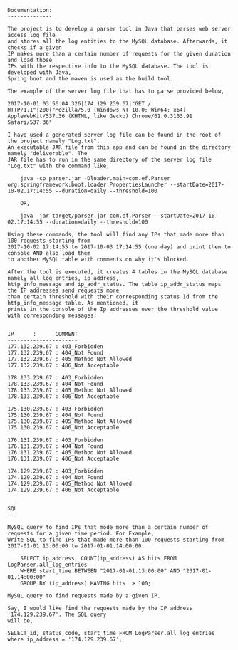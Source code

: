 	Documentation:
	--------------

	The project is to develop a parser tool in Java that parses web server access log file
	and stores all the log entities to the MySQL database. Afterwards, it checks if a given
	IP makes more than a certain number of requests for the given duration and load those
	IPs with the respective info to the MySQL database. The tool is developed with Java,
	Spring boot and the maven is used as the build tool.

	The example of the server log file that has to parse provided below,

	2017-10-01 03:56:04.326|174.129.239.67|"GET / HTTP/1.1"|200|"Mozilla/5.0 (Windows NT 10.0; Win64; x64) AppleWebKit/537.36 (KHTML, like Gecko) Chrome/61.0.3163.91 Safari/537.36"

	I have used a generated server log file can be found in the root of the project namely "Log.txt".
	An executable JAR file from this app and can be found in the directory namely "deliverable". The
	JAR file has to run in the same directory of the server log file "Log.txt" with the command like,

	    java -cp parser.jar -Dloader.main=com.ef.Parser org.springframework.boot.loader.PropertiesLauncher --startDate=2017-10-02.17:14:55 --duration=daily --threshold=100

	    OR,

	    java -jar target/parser.jar com.ef.Parser --startDate=2017-10-02.17:14:55 --duration=daily --threshold=100

	Using these commands, the tool will find any IPs that made more than 100 requests starting from
	2017-10-02 17:14:55 to 2017-10-03 17:14:55 (one day) and print them to console AND also load them
	to another MySQL table with comments on why it's blocked.

	After the tool is executed, it creates 4 tables in the MySQL database namely all_log_entries, ip_address,
	http_info_message and ip_addr_status. The table ip_addr_status maps the IP addresses send requests more
	than certain threshold with their corresponding status Id from the http_info_message table. As mentioned, it
	prints in the console of the Ip addresses over the threshold value with corresponding messages:


	IP      :      COMMENT
	----------------------
	177.132.239.67 : 403_Forbidden
	177.132.239.67 : 404_Not Found
	177.132.239.67 : 405_Method Not Allowed
	177.132.239.67 : 406_Not Acceptable

	178.133.239.67 : 403_Forbidden
	178.133.239.67 : 404_Not Found
	178.133.239.67 : 405_Method Not Allowed
	178.133.239.67 : 406_Not Acceptable

	175.130.239.67 : 403_Forbidden
	175.130.239.67 : 404_Not Found
	175.130.239.67 : 405_Method Not Allowed
	175.130.239.67 : 406_Not Acceptable

	176.131.239.67 : 403_Forbidden
	176.131.239.67 : 404_Not Found
	176.131.239.67 : 405_Method Not Allowed
	176.131.239.67 : 406_Not Acceptable

	174.129.239.67 : 403_Forbidden
	174.129.239.67 : 404_Not Found
	174.129.239.67 : 405_Method Not Allowed
	174.129.239.67 : 406_Not Acceptable


	SQL
	---

	MySQL query to find IPs that mode more than a certain number of requests for a given time period. For Example,
	Write SQL to find IPs that made more than 100 requests starting from 2017-01-01.13:00:00 to 2017-01-01.14:00:00.

	    SELECT ip_address, COUNT(ip_address) AS hits FROM LogParser.all_log_entries
		WHERE start_time BETWEEN "2017-01-01.13:00:00" AND "2017-01-01.14:00:00"
		GROUP BY (ip_address) HAVING hits  > 100;

	MySQL query to find requests made by a given IP.

	Say, I would like find the requests made by the IP address '174.129.239.67'. The SQL query
	will be,

	SELECT id, status_code, start_time FROM LogParser.all_log_entries  where ip_address = '174.129.239.67';
